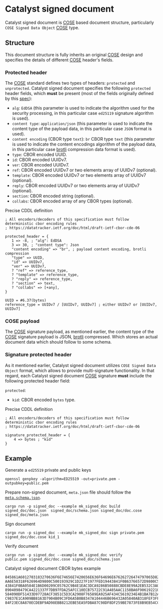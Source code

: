 <!-- cspell: words collabs -->

# Catalyst signed document

Catalyst signed document is [COSE] based document structure,
particularly `COSE Signed Data Object` [COSE] type.

## Structure

This document structure is fully inherits an original [COSE] design and specifies the details
of different [COSE] header's fields.

### Protected header

The [COSE] standard defines two types of headers: `protected` and `unprotected`.
Catalyst signed document specifies the following `protected` header fields,
which **must** be present (most of the fields originally defined by this
[spec](https://input-output-hk.github.io/catalyst-voices/architecture/08_concepts/signed_document_metadata/metadata/)):

* `alg`: `EdDSA`
  (this parameter is used to indicate the algorithm used for the security processing,
  in this particular case `ed25119` signature algorithm is used).
* `content type`: `application/json`
  (this parameter is used to indicate the content type of the payload data,
  in this particular case `JSON` format is used).
* `content encoding` (CBOR type `text`): `br` CBOR type `text`
  (this parameter is used to indicate the content encodings algorithm of the payload data,
  in this particular case [brotli] compression data format is used).
* `type`: CBOR encoded UUID.
* `id`: CBOR encoded UUIDv7.
* `ver`: CBOR encoded UUIDv7.
* `ref`: CBOR encoded UUIDv7 or two elements array of UUIDv7 (optional).
* `template`: CBOR encoded UUIDv7 or two elements array of UUIDv7 (optional).
* `reply`: CBOR encoded UUIDv7 or two elements array of UUIDv7 (optional).
* `section`: CBOR encoded string (optional).
* `collabs`: CBOR encoded array of any CBOR types (optional).

Precise CDDL definition

```cddl
; All encoders/decoders of this specification must follow deterministic cbor encoding rules
; https://datatracker.ietf.org/doc/html/draft-ietf-cbor-cde-06

protected_header = {
   1 => -8, ; "alg": EdDSA
   3 => 30, ; "content type": Json
   "content encoding" => "br", ; payload content encoding, brotli compression
   "type" => UUID,
   "id" => UUIDv7,
   "ver" => UUIDv7,
   ? "ref" => reference_type,
   ? "template" => reference_type,
   ? "reply" => reference_type,
   ? "section" => text,
   ? "collabs" => [+any],
}

UUID = #6.37(bytes)
reference_type = UUIDv7 / [UUIDv7, UUIDv7] ; either UUIDv7 or [UUIDv7, UUIDv7]
```

### COSE payload

The [COSE] signature payload, as mentioned earlier,
the content type of the [COSE] signature payload is JSON, [brotli] compressed.
Which stores an actual document data which should follow to some schema.

### Signature protected header

As it mentioned earlier, Catalyst signed document utilizes `COSE Signed Data Object` format,
which allows to provide multi-signature functionality.
In that regard,
each Catalyst signed document [COSE] signature **must** include the following protected header field:

`protected`:

* `kid`: CBOR encoded `bytes` type.

Precise CDDL definition

```cddl
; All encoders/decoders of this specification must follow deterministic cbor encoding rules
; https://datatracker.ietf.org/doc/html/draft-ietf-cbor-cde-06

signature_protected_header = {
    4 => bytes ; "kid"
}
```

## Example

Generate a `ed25519` private and public keys

```shell
openssl genpkey -algorithm=ED25519 -out=private.pem -outpubkey=public.pem
```

Prepare non-signed document,
`meta.json` file should follow the [`meta.schema.json`](./meta.schema.json).

```shell
cargo run -p signed_doc --example mk_signed_doc build
signed_doc/doc.json  signed_doc/schema.json signed_doc/doc.cose signed_doc/meta.json
```

Sign document

```shell
cargo run -p signed_doc --example mk_signed_doc sign private.pem signed_doc/doc.cose kid_1
```

Verify document

```shell
cargo run -p signed_doc --example mk_signed_doc verify
public.pem signed_doc/doc.cose signed_doc/schema.json
```

Catalyst signed document CBOR bytes example

```cbor
845861A6012703183270636F6E74656E7420656E636F64696E676262726474797065D825500CE8AB3892584FBCA62E7F
AA6E58318F626964D9800C500193929C1D227F1977FED19443841F0B63766572D9800C500193929C1D227F1977FED194
43841F0BA0584E1B6D00209C05762C9B4E1EAC3DCA9286B50888CBDE8E99A2EB532C3A0D83D6F6462707ECDFF7F9B74B
8904098479CA4221337F7DB97FDA25AFCC10ECB75722C91A485AAC1158BA6F90619221066C828347A104446B696431A0
584090DF51433D97728ACF3851C5D3CA2908F76589EA925AF434C5619234E4B1BA7B12A124EA79503562B33214EBC730
C9837E1CA909BB8163D7904B09C3FD6A5B0B8347A104446B696432A05840AB318FEF3FF46E69E760540B0B44E9E8A51A
84F23EC8A870ECDEBF9AD98EBB8212EBE5EA5FDBA87C98DF8DF259BE7873FE8B9EB54CC6558337B5C95D90CC3504
```

[COSE]: https://datatracker.ietf.org/doc/html/rfc9052
[brotli]: https://datatracker.ietf.org/doc/html/rfc7932
